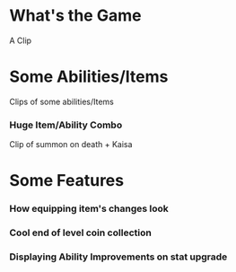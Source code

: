 # What's the Game

A Clip

# Some Abilities/Items
Clips of some abilities/Items

### Huge Item/Ability Combo
Clip of summon on death + Kaisa
# Some Features

### How equipping item's changes look

### Cool end of level coin collection

### Displaying Ability Improvements on stat upgrade


